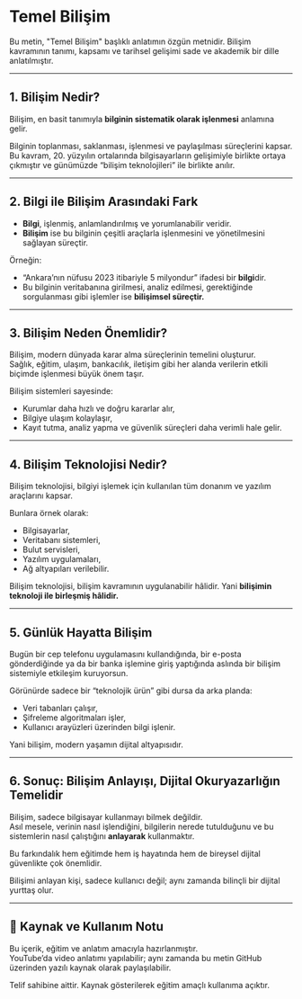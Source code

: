 # Temel Bilişim

Bu metin, "Temel Bilişim" başlıklı anlatımın özgün metnidir. Bilişim kavramının tanımı, kapsamı ve tarihsel gelişimi sade ve akademik bir dille anlatılmıştır.

---

## 1. Bilişim Nedir?

Bilişim, en basit tanımıyla **bilginin sistematik olarak işlenmesi** anlamına gelir.

Bilginin toplanması, saklanması, işlenmesi ve paylaşılması süreçlerini kapsar.  
Bu kavram, 20. yüzyılın ortalarında bilgisayarların gelişimiyle birlikte ortaya çıkmıştır ve günümüzde “bilişim teknolojileri” ile birlikte anılır.

---

## 2. Bilgi ile Bilişim Arasındaki Fark

- **Bilgi**, işlenmiş, anlamlandırılmış ve yorumlanabilir veridir.
- **Bilişim** ise bu bilginin çeşitli araçlarla işlenmesini ve yönetilmesini sağlayan süreçtir.

Örneğin:
- “Ankara’nın nüfusu 2023 itibariyle 5 milyondur” ifadesi bir **bilgi**dir.  
- Bu bilginin veritabanına girilmesi, analiz edilmesi, gerektiğinde sorgulanması gibi işlemler ise **bilişimsel süreçtir.**

---

## 3. Bilişim Neden Önemlidir?

Bilişim, modern dünyada karar alma süreçlerinin temelini oluşturur.  
Sağlık, eğitim, ulaşım, bankacılık, iletişim gibi her alanda verilerin etkili biçimde işlenmesi büyük önem taşır.

Bilişim sistemleri sayesinde:
- Kurumlar daha hızlı ve doğru kararlar alır,
- Bilgiye ulaşım kolaylaşır,
- Kayıt tutma, analiz yapma ve güvenlik süreçleri daha verimli hale gelir.

---

## 4. Bilişim Teknolojisi Nedir?

Bilişim teknolojisi, bilgiyi işlemek için kullanılan tüm donanım ve yazılım araçlarını kapsar.

Bunlara örnek olarak:
- Bilgisayarlar,
- Veritabanı sistemleri,
- Bulut servisleri,
- Yazılım uygulamaları,
- Ağ altyapıları verilebilir.

Bilişim teknolojisi, bilişim kavramının uygulanabilir hâlidir. Yani **bilişimin teknoloji ile birleşmiş hâlidir.**

---

## 5. Günlük Hayatta Bilişim

Bugün bir cep telefonu uygulamasını kullandığında, bir e-posta gönderdiğinde ya da bir banka işlemine giriş yaptığında aslında bir bilişim sistemiyle etkileşim kuruyorsun.

Görünürde sadece bir “teknolojik ürün” gibi dursa da arka planda:
- Veri tabanları çalışır,
- Şifreleme algoritmaları işler,
- Kullanıcı arayüzleri üzerinden bilgi işlenir.

Yani bilişim, modern yaşamın dijital altyapısıdır.

---

## 6. Sonuç: Bilişim Anlayışı, Dijital Okuryazarlığın Temelidir

Bilişim, sadece bilgisayar kullanmayı bilmek değildir.  
Asıl mesele, verinin nasıl işlendiğini, bilgilerin nerede tutulduğunu ve bu sistemlerin nasıl çalıştığını **anlayarak** kullanmaktır.

Bu farkındalık hem eğitimde hem iş hayatında hem de bireysel dijital güvenlikte çok önemlidir.

Bilişimi anlayan kişi, sadece kullanıcı değil; aynı zamanda bilinçli bir dijital yurttaş olur.

---

## 🔗 Kaynak ve Kullanım Notu

Bu içerik, eğitim ve anlatım amacıyla hazırlanmıştır.  
YouTube’da video anlatımı yapılabilir; aynı zamanda bu metin GitHub üzerinden yazılı kaynak olarak paylaşılabilir.

Telif sahibine aittir. Kaynak gösterilerek eğitim amaçlı kullanıma açıktır.
